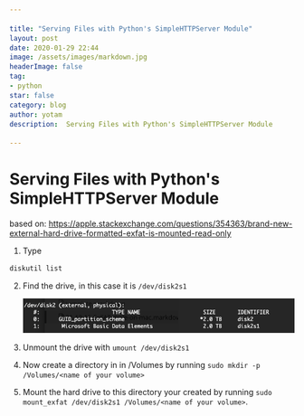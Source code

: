 ```yaml
---

title: "Serving Files with Python's SimpleHTTPServer Module"
layout: post
date: 2020-01-29 22:44
image: /assets/images/markdown.jpg
headerImage: false
tag:
- python
star: false
category: blog
author: yotam
description:  Serving Files with Python's SimpleHTTPServer Module

---
```


# Serving Files with Python's SimpleHTTPServer Module

based on: https://apple.stackexchange.com/questions/354363/brand-new-external-hard-drive-formatted-exfat-is-mounted-read-only

1. Type

```bash
diskutil list
```

2. Find the drive, in this case it is `/dev/disk2s1`

   ![image-20211222220011701](21-12-16-ExFAT-drive-on-mac.assets/image-20211222220011701.png)

3. Unmount the drive with `umount /dev/disk2s1 `

4. Now create a directory in in /Volumes by running `sudo mkdir -p /Volumes/<name of your volume>`

5. Mount the hard drive to this directory your created by running `sudo mount_exfat /dev/disk2s1 /Volumes/<name of your volume>`.
